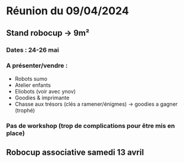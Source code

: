 # Réunion du 09/04/2024

## Stand robocup -> 9m² 
### Dates : 24-26 mai
### A présenter/vendre :
- Robots sumo
- Atelier enfants
- Eliobots (voir avec ynov)
- Goodies & imprimante
- Chasse aux trésors (clés a ramener/énigmes) -> goodies a gagner (trophé)
### Pas de workshop (trop de complications pour être mis en place)

## **Robocup associative samedi 13 avril**
